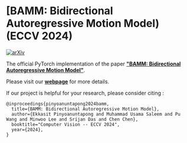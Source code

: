 # [BAMM: Bidirectional Autoregressive Motion Model) (ECCV 2024)
[![arXiv](https://img.shields.io/badge/arXiv-<2403.19435>-<COLOR>.svg)](https://arxiv.org/abs/2403.19435)

The official PyTorch implementation of the paper [**"BAMM: Bidirectional Autoregressive Motion Model"**](https://arxiv.org/abs/2403.19435).

Please visit our [**webpage**](https://exitudio.github.io/BAMM-page/) for more details.


If our project is helpful for your research, please consider citing :
``` 
@inproceedings{pinyoanuntapong2024bamm,
  title={BAMM: Bidirectional Autoregressive Motion Model}, 
  author={Ekkasit Pinyoanuntapong and Muhammad Usama Saleem and Pu Wang and Minwoo Lee and Srijan Das and Chen Chen}, 
  booktitle="Computer Vision -- ECCV 2024",
  year={2024},
}
```
